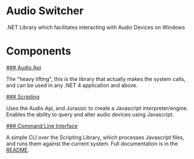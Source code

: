 Audio Switcher
=============

.NET Library which facilitates interacting with Audio Devices on Windows


Components
======


[### Audio Api](AudioSwitcher.AudioApi)

The "heavy lifting", this is the library that actually makes the system calls, and can be used in any .NET 4 application and above.


[### Scripting](AudioSwitcher.Scripting)

Uses the Audio Api, and Jurassic to create a Javascript interpreter/engine. Enables the ability to query and alter audio devices using Javascript.


[### Command Line Interface](AudioSwitcher.CLI)

A simple CLI over the Scripting Library, which processes Javascript files, and runs them against the current system. Full documentation is in the [README](AudioSwitcher.CLI/README.md).
